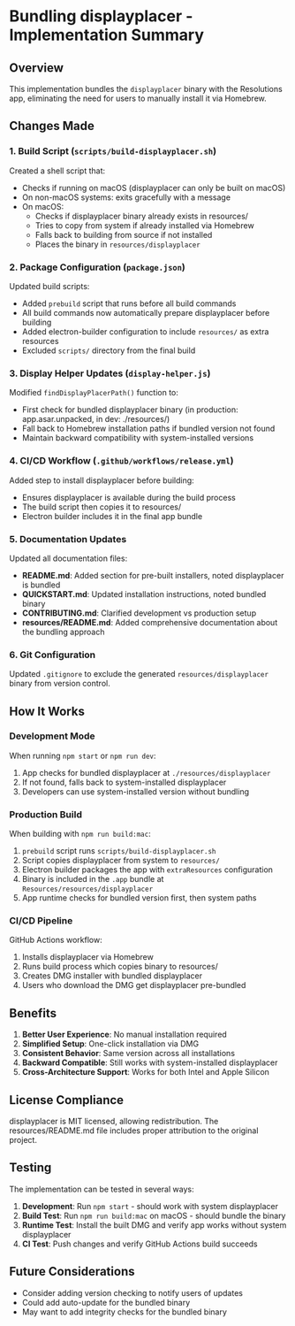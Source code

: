 # Bundling displayplacer - Implementation Summary

## Overview

This implementation bundles the `displayplacer` binary with the Resolutions app, eliminating the need for users to manually install it via Homebrew.

## Changes Made

### 1. Build Script (`scripts/build-displayplacer.sh`)

Created a shell script that:
- Checks if running on macOS (displayplacer can only be built on macOS)
- On non-macOS systems: exits gracefully with a message
- On macOS:
  - Checks if displayplacer binary already exists in resources/
  - Tries to copy from system if already installed via Homebrew
  - Falls back to building from source if not installed
  - Places the binary in `resources/displayplacer`

### 2. Package Configuration (`package.json`)

Updated build scripts:
- Added `prebuild` script that runs before all build commands
- All build commands now automatically prepare displayplacer before building
- Added electron-builder configuration to include `resources/` as extra resources
- Excluded `scripts/` directory from the final build

### 3. Display Helper Updates (`display-helper.js`)

Modified `findDisplayPlacerPath()` function to:
- First check for bundled displayplacer binary (in production: app.asar.unpacked, in dev: ./resources/)
- Fall back to Homebrew installation paths if bundled version not found
- Maintain backward compatibility with system-installed versions

### 4. CI/CD Workflow (`.github/workflows/release.yml`)

Added step to install displayplacer before building:
- Ensures displayplacer is available during the build process
- The build script then copies it to resources/
- Electron builder includes it in the final app bundle

### 5. Documentation Updates

Updated all documentation files:
- **README.md**: Added section for pre-built installers, noted displayplacer is bundled
- **QUICKSTART.md**: Updated installation instructions, noted bundled binary
- **CONTRIBUTING.md**: Clarified development vs production setup
- **resources/README.md**: Added comprehensive documentation about the bundling approach

### 6. Git Configuration

Updated `.gitignore` to exclude the generated `resources/displayplacer` binary from version control.

## How It Works

### Development Mode

When running `npm start` or `npm run dev`:
1. App checks for bundled displayplacer at `./resources/displayplacer`
2. If not found, falls back to system-installed displayplacer
3. Developers can use system-installed version without bundling

### Production Build

When building with `npm run build:mac`:
1. `prebuild` script runs `scripts/build-displayplacer.sh`
2. Script copies displayplacer from system to `resources/`
3. Electron builder packages the app with `extraResources` configuration
4. Binary is included in the `.app` bundle at `Resources/resources/displayplacer`
5. App runtime checks for bundled version first, then system paths

### CI/CD Pipeline

GitHub Actions workflow:
1. Installs displayplacer via Homebrew
2. Runs build process which copies binary to resources/
3. Creates DMG installer with bundled displayplacer
4. Users who download the DMG get displayplacer pre-bundled

## Benefits

1. **Better User Experience**: No manual installation required
2. **Simplified Setup**: One-click installation via DMG
3. **Consistent Behavior**: Same version across all installations
4. **Backward Compatible**: Still works with system-installed displayplacer
5. **Cross-Architecture Support**: Works for both Intel and Apple Silicon

## License Compliance

displayplacer is MIT licensed, allowing redistribution. The resources/README.md file includes proper attribution to the original project.

## Testing

The implementation can be tested in several ways:

1. **Development**: Run `npm start` - should work with system displayplacer
2. **Build Test**: Run `npm run build:mac` on macOS - should bundle the binary
3. **Runtime Test**: Install the built DMG and verify app works without system displayplacer
4. **CI Test**: Push changes and verify GitHub Actions build succeeds

## Future Considerations

- Consider adding version checking to notify users of updates
- Could add auto-update for the bundled binary
- May want to add integrity checks for the bundled binary
